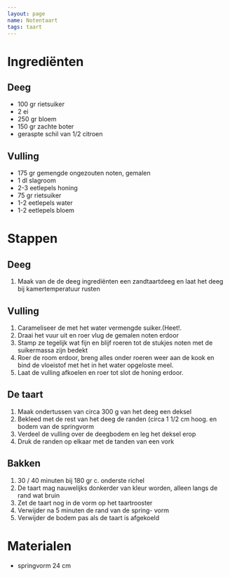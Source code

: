 ```yaml
---
layout: page
name: Notentaart
tags: taart
---
```


# Ingrediënten
## Deeg
- 100 gr rietsuiker
- 2 ei
- 250 gr bloem
- 150 gr zachte boter
- geraspte schil van 1/2 citroen
## Vulling
- 175 gr gemengde ongezouten noten, gemalen
- 1 dl slagroom
- 2-3 eetlepels honing
- 75 gr rietsuiker
- 1-2 eetlepels water
- 1-2 eetlepels bloem

# Stappen
## Deeg
1. Maak van de de deeg ingrediënten een zandtaartdeeg en laat het deeg bij kamertemperatuur rusten

## Vulling
1. Carameliseer de met het water vermengde suiker.(Heet!. 
2. Draai het vuur uit en roer vlug de gemalen noten erdoor
3. Stamp ze tegelijk wat fijn en blijf roeren tot de stukjes noten met de suikermassa zijn bedekt
4. Roer de room erdoor, breng alles onder roeren weer aan de kook en bind de vloeistof met het in het water opgeloste meel. 
5. Laat de vulling afkoelen en roer tot slot de honing erdoor.

## De taart
1. Maak ondertussen van circa 300 g van het deeg een deksel
2. Bekleed met de rest van het deeg de randen (circa 1 1/2 cm hoog. en bodem van de springvorm
3. Verdeel de vulling over de deegbodem en leg het deksel erop
4. Druk de randen op elkaar met de tanden van een vork

## Bakken
1. 30 / 40 minuten bij 180 gr c. onderste richel
2. De taart mag nauwelijks donkerder van kleur worden, alleen langs de rand wat bruin
3. Zet de taart nog in de vorm op het taartrooster
4. Verwijder na 5 minuten de rand van de spring- vorm
5. Verwijder de bodem pas als de taart is afgekoeld

# Materialen
- springvorm 24 cm
